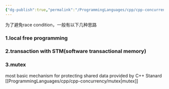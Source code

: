 ```yaml
---
{"dg-publish":true,"permalink":"/ProgrammingLanguages/cpp/cpp-concurrency/race condition/","noteIcon":"3"}
---
```


为了避免race condition，一般有以下几种思路

### 1.local free programming
### 2.transaction with STM(software transactional memory)
### 3.mutex
most basic mechanism for protecting shared data provided by C++ Stanard
[[ProgrammingLanguages/cpp/cpp-concurrency/mutex\|mutex]]
